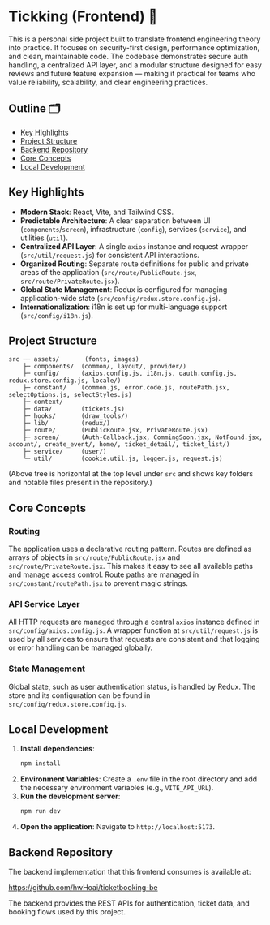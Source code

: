 # Tickking (Frontend) 🚀

This is a personal side project built to translate frontend engineering theory into practice. It focuses on security-first design, performance optimization, and clean, maintainable code. The codebase demonstrates secure auth handling, a centralized API layer, and a modular structure designed for easy reviews and future feature expansion — making it practical for teams who value reliability, scalability, and clear engineering practices.

## Outline 🗂️

- [Key Highlights](#key-highlights)
- [Project Structure](#project-structure)
- [Backend Repository](#backend-repository)
- [Core Concepts](#core-concepts)
- [Local Development](#local-development)

## Key Highlights

- **Modern Stack**: React, Vite, and Tailwind CSS.
- **Predictable Architecture**: A clear separation between UI (`components`/`screen`), infrastructure (`config`), services (`service`), and utilities (`util`).
- **Centralized API Layer**: A single `axios` instance and request wrapper (`src/util/request.js`) for consistent API interactions.
- **Organized Routing**: Separate route definitions for public and private areas of the application (`src/route/PublicRoute.jsx`, `src/route/PrivateRoute.jsx`).
- **Global State Management**: Redux is configured for managing application-wide state (`src/config/redux.store.config.js`).
- **Internationalization**: i18n is set up for multi-language support (`src/config/i18n.js`).

## Project Structure

```
src ── assets/       (fonts, images)
    ├─ components/  (common/, layout/, provider/)
    ├─ config/      (axios.config.js, i18n.js, oauth.config.js, redux.store.config.js, locale/)
    ├─ constant/    (common.js, error.code.js, routePath.jsx, selectOptions.js, selectStyles.js)
    ├─ context/
    ├─ data/        (tickets.js)
    ├─ hooks/       (draw_tools/)
    ├─ lib/         (redux/)
    ├─ route/       (PublicRoute.jsx, PrivateRoute.jsx)
    ├─ screen/      (Auth-Callback.jsx, CommingSoon.jsx, NotFound.jsx, account/, create_event/, home/, ticket_detail/, ticket_list/)
    ├─ service/     (user/)
    └─ util/        (cookie.util.js, logger.js, request.js)
```

(Above tree is horizontal at the top level under `src` and shows key folders and notable files present in the repository.)

## Core Concepts

### Routing

The application uses a declarative routing pattern. Routes are defined as arrays of objects in `src/route/PublicRoute.jsx` and `src/route/PrivateRoute.jsx`. This makes it easy to see all available paths and manage access control. Route paths are managed in `src/constant/routePath.jsx` to prevent magic strings.

### API Service Layer

All HTTP requests are managed through a central `axios` instance defined in `src/config/axios.config.js`. A wrapper function at `src/util/request.js` is used by all services to ensure that requests are consistent and that logging or error handling can be managed globally.

### State Management

Global state, such as user authentication status, is handled by Redux. The store and its configuration can be found in `src/config/redux.store.config.js`.

## Local Development

1.  **Install dependencies**:
    ```bash
    npm install
    ```
2.  **Environment Variables**:
    Create a `.env` file in the root directory and add the necessary environment variables (e.g., `VITE_API_URL`).
3.  **Run the development server**:
    ```bash
    npm run dev
    ```
4.  **Open the application**:
    Navigate to `http://localhost:5173`.

## Backend Repository

The backend implementation that this frontend consumes is available at:

https://github.com/hwHoai/ticketbooking-be

The backend provides the REST APIs for authentication, ticket data, and booking flows used by this project.
